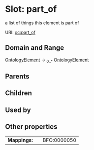 
# Slot: part_of


a list of things this element is part of

URI: [oc:part_of](http://w3id.org/ontogpt/ontology-class-templatepart_of)


## Domain and Range

[OntologyElement](OntologyElement.md) &#8594;  <sub>0..\*</sub> [OntologyElement](OntologyElement.md)

## Parents


## Children


## Used by


## Other properties

|  |  |  |
| --- | --- | --- |
| **Mappings:** | | BFO:0000050 |

